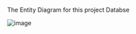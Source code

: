 The Entity Diagram for this project Databse


![image](https://github.com/user-attachments/assets/a0375736-be9c-492e-ae6f-b9abf812081f)
